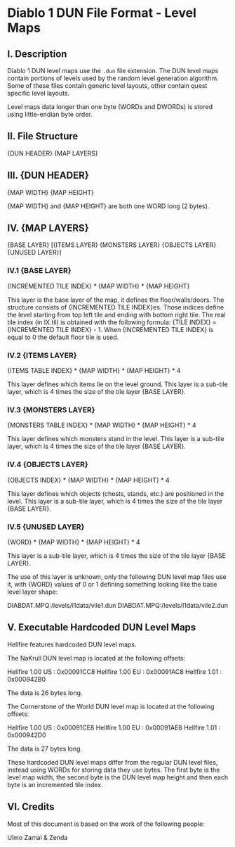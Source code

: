 # Diablo 1 DUN File Format - Level Maps

## I. Description

Diablo 1 DUN level maps use the `.dun` file extension.
The DUN level maps contain portions of levels used by the random level generation algorithm.
Some of these files contain generic level layouts, other contain quest specific level layouts.

Level maps data longer than one byte (WORDs and DWORDs)	is stored using little-endian byte order.

## II. File Structure

{DUN HEADER}
{MAP LAYERS}

## III. {DUN HEADER}

{MAP WIDTH}
{MAP HEIGHT}

{MAP WIDTH} and {MAP HEIGHT} are both one WORD long (2 bytes).

## IV. {MAP LAYERS}

{BASE LAYER}
[{ITEMS LAYER}
{MONSTERS LAYER}
{OBJECTS LAYER}
{UNUSED LAYER}]


### IV.1 {BASE LAYER}

{INCREMENTED TILE INDEX} * {MAP WIDTH} * {MAP HEIGHT}

This layer is the base layer of the map, it defines the floor/walls/doors.
The structure consists of {INCREMENTED TILE INDEX}es.
Those indices define the level starting from top left tile 
and ending with bottom right tile.
The real tile index (in lX.til) is obtained with the following formula: 
{TILE INDEX} = {INCREMENTED TILE INDEX} - 1.
When {INCREMENTED TILE INDEX} is equal to 0 the default floor tile is used.

### IV.2 {ITEMS LAYER}

{ITEMS TABLE INDEX} * {MAP WIDTH} * {MAP HEIGHT} * 4

This layer defines which items lie on the level ground.
This layer is a sub-tile layer, which is 4 times the size 
of the tile layer {BASE LAYER}.

### IV.3 {MONSTERS LAYER}

{MONSTERS TABLE INDEX} * {MAP WIDTH} * {MAP HEIGHT} * 4

This layer defines which monsters stand in the level.
This layer is a sub-tile layer, which is 4 times the size 
of the tile layer {BASE LAYER}.

### IV.4 {OBJECTS LAYER}

{OBJECTS INDEX} * {MAP WIDTH} * {MAP HEIGHT} * 4

This layer defines which objects (chests, stands, etc.) 
are positioned in the level.
This layer is a sub-tile layer, which is 4 times the size 
of the tile layer {BASE LAYER}.

### IV.5 {UNUSED LAYER}

{WORD} * {MAP WIDTH} * {MAP HEIGHT} * 4

This layer is a sub-tile layer, which is 4 times the size 
of the tile layer {BASE LAYER}.

The use of this layer is unknown, only the following DUN level
map files use it, with {WORD} values of 0 or 1 defining
something looking like the base level layer shape:

DIABDAT.MPQ:/levels/l1data/vile1.dun
DIABDAT.MPQ:/levels/l1data/vile2.dun

## V. Executable Hardcoded DUN Level Maps

Hellfire features hardcoded DUN level maps.

The NaKrull DUN level map is located at the following offsets:

Hellfire 1.00 US : 0x00091CC8
Hellfire 1.00 EU : 0x00091AC8
Hellfire 1.01 : 0x000942B0

The data is 26 bytes long.

The Cornerstone of the World DUN level map is located at the following offsets:

Hellfire 1.00 US : 0x00091CE8
Hellfire 1.00 EU : 0x00091AE8
Hellfire 1.01 : 0x000942D0

The data is 27 bytes long.

These hardcoded DUN level maps differ from the regular DUN level files,
instead using WORDs for storing data they use bytes.
The first byte is the level map width, the second byte is the DUN level map height
and then each byte is an incremented tile index.

## VI. Credits

Most of this document is based on the work of the following people:

Ulmo
Zamal & Zenda
